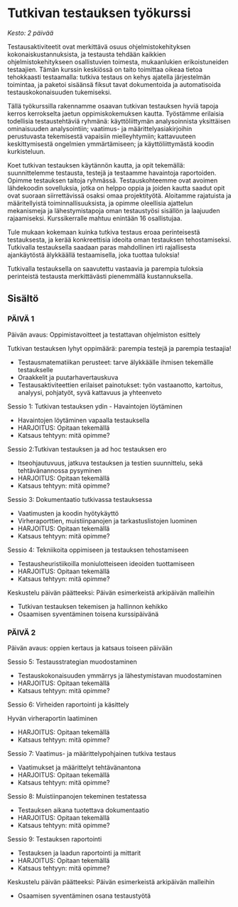 # Tutkivan testauksen työkurssi

*Kesto: 2 päivää*

Testausaktiviteetit ovat merkittävä osuus ohjelmistokehityksen kokonaiskustannuksista, ja testausta tehdään kaikkien ohjelmistokehitykseen osallistuvien toimesta, mukaanlukien erikoistuneiden testaajien. Tämän kurssin keskiössä on taito toimittaa oikeaa tietoa tehokkaasti testaamalla: tutkiva testaus on kehys ajatella järjestelmän toimintaa, ja paketoi sisäänsä fiksut tavat dokumentoida ja automatisoida testauskokonaisuuden tukemiseksi.

Tällä työkurssilla rakennamme osaavan tutkivan testauksen hyviä tapoja kerros kerrokselta jaetun oppimiskokemuksen kautta. Työstämme erilaisia todellisia testaustehtäviä ryhmänä: käyttöliittymän analysoinnista yksittäisen ominaisuuden analysointiin; vaatimus- ja määrittelyasiakirjoihin perustuvasta tekemisestä vapaisiin mielleyhtymiin; kattavuuteen keskittymisestä ongelmien ymmärtämiseen; ja käyttöliittymästä koodin kurkisteluun.

Koet tutkivan testauksen käytännön kautta, ja opit tekemällä: suunnittelemme testausta, testejä ja testaamme havaintoja raportoiden. Opimme testauksen taitoja ryhmässä. Testauskohteemme ovat avoimen lähdekoodin sovelluksia, jotka on helppo oppia ja joiden kautta saadut opit ovat suoraan siirrettävissä osaksi omaa projektityötä. Aloitamme rajatuista ja määritellyistä toiminnallisuuksista, ja opimme oleellisia ajattelun mekanismeja ja lähestymistapoja oman testaustyösi sisällön ja laajuuden rajaamiseksi. Kurssikerralle mahtuu enintään 16 osallistujaa.

Tule mukaan kokemaan kuinka tutkiva testaus eroaa perinteisestä testauksesta, ja kerää konkreettisia ideoita oman testauksen tehostamiseksi. Tutkivalla testauksella saadaan paras mahdollinen irti rajallisesta ajankäytöstä älykkäällä testaamisella, joka tuottaa tuloksia!

Tutkivalla testauksella on saavutettu vastaavia ja parempia tuloksia perinteistä testausta merkittävästi pienemmällä kustannuksella.

## Sisältö

### PÄIVÄ 1

Päivän avaus: Oppimistavoitteet ja testattavan ohjelmiston esittely

Tutkivan testauksen lyhyt oppimäärä: parempia testejä ja parempia testaajia!

* Testausmatematiikan perusteet: tarve älykkäälle ihmisen tekemälle testaukselle
* Oraakkelit ja puutarhavertauskuva
* Testausaktiviteettien erilaiset painotukset: työn vastaanotto, kartoitus, analyysi, pohjatyöt, syvä kattavuus ja yhteenveto

Sessio 1: Tutkivan testauksen ydin - Havaintojen löytäminen

* Havaintojen löytäminen vapaalla testauksella
* HARJOITUS: Opitaan tekemällä
* Katsaus tehtyyn: mitä opimme?

Sessio 2:Tutkivan testauksen ja ad hoc testauksen ero

* Itseohjautuvuus, jatkuva testauksen ja testien suunnittelu, sekä tehtävänannossa pysyminen
* HARJOITUS: Opitaan tekemällä
* Katsaus tehtyyn: mitä opimme?

Sessio 3: Dokumentaatio tutkivassa testauksessa

* Vaatimusten ja koodin hyötykäyttö
* Virheraporttien, muistiinpanojen ja tarkastuslistojen luominen
* HARJOITUS: Opitaan tekemällä
* Katsaus tehtyyn: mitä opimme?

Sessio 4: Tekniikoita oppimiseen ja testauksen tehostamiseen

* Testausheuristiikoilla moniulotteiseen ideoiden tuottamiseen
* HARJOITUS: Opitaan tekemällä
* Katsaus tehtyyn: mitä opimme?

Keskustelu päivän päätteeksi: Päivän esimerkeistä arkipäivän malleihin

* Tutkivan testauksen tekemisen ja hallinnon kehikko
* Osaamisen syventäminen toisena kurssipäivänä

### PÄIVÄ 2

Päivän avaus: oppien kertaus ja katsaus toiseen päivään

Sessio 5: Testausstrategian muodostaminen

* Testauskokonaisuuden ymmärrys ja lähestymistavan muodostaminen
* HARJOITUS: Opitaan tekemällä
* Katsaus tehtyyn: mitä opimme?

Sessio 6: Virheiden raportointi ja käsittely

Hyvän virheraportin laatiminen

* HARJOITUS: Opitaan tekemällä
* Katsaus tehtyyn: mitä opimme?

Sessio 7: Vaatimus- ja määrittelypohjainen tutkiva testaus

* Vaatimukset ja määrittelyt tehtävänantona
* HARJOITUS: Opitaan tekemällä
* Katsaus tehtyyn: mitä opimme?

Sessio 8: Muistiinpanojen tekeminen testatessa

* Testauksen aikana tuotettava dokumentaatio
* HARJOITUS: Opitaan tekemällä
* Katsaus tehtyyn: mitä opimme?

Sessio 9:  Testauksen raportointi

* Testauksen ja laadun raportointi ja mittarit
* HARJOITUS: Opitaan tekemällä
* Katsaus tehtyyn: mitä opimme?

Keskustelu päivän päätteeksi: Päivän esimerkeistä arkipäivän malleihin

* Osaamisen syventäminen osana testaustyötä

